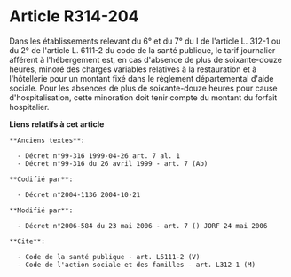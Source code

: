 # Article R314-204

Dans les établissements relevant du 6° et du 7° du I de l'article L. 312-1 ou du 2° de l'article L. 6111-2 du code de la
santé publique, le tarif journalier afférent à l'hébergement est, en cas d'absence de plus de soixante-douze heures, minoré
des charges variables relatives à la restauration et à l'hôtellerie pour un montant fixé dans le règlement départemental
d'aide sociale. Pour les absences de plus de soixante-douze heures pour cause d'hospitalisation, cette minoration doit tenir
compte du montant du forfait hospitalier.

**Liens relatifs à cet article**

	**Anciens textes**:

	  - Décret n°99-316 1999-04-26 art. 7 al. 1
	  - Décret n°99-316 du 26 avril 1999 - art. 7 (Ab)

	**Codifié par**:

	  - Décret n°2004-1136 2004-10-21

	**Modifié par**:

	  - Décret n°2006-584 du 23 mai 2006 - art. 7 () JORF 24 mai 2006

	**Cite**:

	  - Code de la santé publique - art. L6111-2 (V)
	  - Code de l'action sociale et des familles - art. L312-1 (M)
